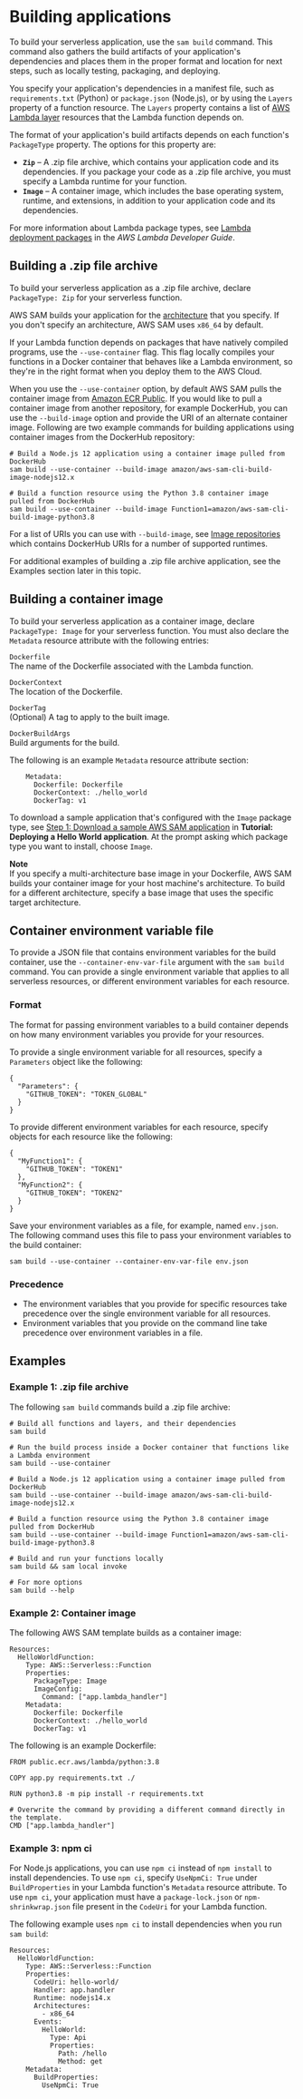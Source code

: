 # Building applications<a name="serverless-sam-cli-using-build"></a>

To build your serverless application, use the `sam build` command\. This command also gathers the build artifacts of your application's dependencies and places them in the proper format and location for next steps, such as locally testing, packaging, and deploying\.

You specify your application's dependencies in a manifest file, such as `requirements.txt` \(Python\) or `package.json` \(Node\.js\), or by using the `Layers` property of a function resource\. The `Layers` property contains a list of [AWS Lambda layer](https://docs.aws.amazon.com/lambda/latest/dg/configuration-layers.html) resources that the Lambda function depends on\.

The format of your application's build artifacts depends on each function's `PackageType` property\. The options for this property are:
+ **`Zip`** – A \.zip file archive, which contains your application code and its dependencies\. If you package your code as a \.zip file archive, you must specify a Lambda runtime for your function\.
+ **`Image`** – A container image, which includes the base operating system, runtime, and extensions, in addition to your application code and its dependencies\.

For more information about Lambda package types, see [Lambda deployment packages](https://docs.aws.amazon.com/lambda/latest/dg/gettingstarted-package.html) in the *AWS Lambda Developer Guide*\.

## Building a \.zip file archive<a name="build-zip-archive"></a>

To build your serverless application as a \.zip file archive, declare `PackageType: Zip` for your serverless function\.

AWS SAM builds your application for the [architecture](sam-resource-function.md#sam-function-architectures) that you specify\. If you don't specify an architecture, AWS SAM uses `x86_64` by default\.

If your Lambda function depends on packages that have natively compiled programs, use the `--use-container` flag\. This flag locally compiles your functions in a Docker container that behaves like a Lambda environment, so they're in the right format when you deploy them to the AWS Cloud\.

When you use the `--use-container` option, by default AWS SAM pulls the container image from [Amazon ECR Public](https://docs.aws.amazon.com/AmazonECR/latest/public/what-is-ecr.html)\. If you would like to pull a container image from another repository, for example DockerHub, you can use the `--build-image` option and provide the URI of an alternate container image\. Following are two example commands for building applications using container images from the DockerHub repository:

```
# Build a Node.js 12 application using a container image pulled from DockerHub
sam build --use-container --build-image amazon/aws-sam-cli-build-image-nodejs12.x

# Build a function resource using the Python 3.8 container image pulled from DockerHub
sam build --use-container --build-image Function1=amazon/aws-sam-cli-build-image-python3.8
```

For a list of URIs you can use with `--build-image`, see [Image repositories](serverless-image-repositories.md) which contains DockerHub URIs for a number of supported runtimes\.

For additional examples of building a \.zip file archive application, see the Examples section later in this topic\.

## Building a container image<a name="build-container-image"></a>

To build your serverless application as a container image, declare `PackageType: Image` for your serverless function\. You must also declare the `Metadata` resource attribute with the following entries:

`Dockerfile`  
The name of the Dockerfile associated with the Lambda function\.

`DockerContext`  
The location of the Dockerfile\.

`DockerTag`  
\(Optional\) A tag to apply to the built image\.

`DockerBuildArgs`  
Build arguments for the build\.

The following is an example `Metadata` resource attribute section:

```
    Metadata:
      Dockerfile: Dockerfile
      DockerContext: ./hello_world
      DockerTag: v1
```

To download a sample application that's configured with the `Image` package type, see [Step 1: Download a sample AWS SAM application](serverless-getting-started-hello-world.md#serverless-getting-started-hello-world-initialize) in **Tutorial: Deploying a Hello World application**\. At the prompt asking which package type you want to install, choose `Image`\.

**Note**  
If you specify a multi\-architecture base image in your Dockerfile, AWS SAM builds your container image for your host machine's architecture\. To build for a different architecture, specify a base image that uses the specific target architecture\.

## Container environment variable file<a name="serverless-sam-cli-using-container-environment-file"></a>

To provide a JSON file that contains environment variables for the build container, use the `--container-env-var-file` argument with the `sam build` command\. You can provide a single environment variable that applies to all serverless resources, or different environment variables for each resource\.

### Format<a name="serverless-sam-cli-using-container-environment-file-format"></a>

The format for passing environment variables to a build container depends on how many environment variables you provide for your resources\.

To provide a single environment variable for all resources, specify a `Parameters` object like the following:

```
{
  "Parameters": {
    "GITHUB_TOKEN": "TOKEN_GLOBAL"
  }
}
```

To provide different environment variables for each resource, specify objects for each resource like the following:

```
{
  "MyFunction1": {
    "GITHUB_TOKEN": "TOKEN1"
  },
  "MyFunction2": {
    "GITHUB_TOKEN": "TOKEN2"
  }
}
```

Save your environment variables as a file, for example, named `env.json`\. The following command uses this file to pass your environment variables to the build container:

```
sam build --use-container --container-env-var-file env.json
```

### Precedence<a name="serverless-sam-cli-using-container-environment-file-precedence"></a>
+ The environment variables that you provide for specific resources take precedence over the single environment variable for all resources\.
+ Environment variables that you provide on the command line take precedence over environment variables in a file\.

## Examples<a name="building-applications-examples"></a>

### Example 1: \.zip file archive<a name="examples-zip-archives"></a>

The following `sam build` commands build a \.zip file archive:

```
# Build all functions and layers, and their dependencies
sam build

# Run the build process inside a Docker container that functions like a Lambda environment
sam build --use-container

# Build a Node.js 12 application using a container image pulled from DockerHub
sam build --use-container --build-image amazon/aws-sam-cli-build-image-nodejs12.x

# Build a function resource using the Python 3.8 container image pulled from DockerHub
sam build --use-container --build-image Function1=amazon/aws-sam-cli-build-image-python3.8 

# Build and run your functions locally
sam build && sam local invoke

# For more options
sam build --help
```

### Example 2: Container image<a name="examples-container-image-1"></a>

The following AWS SAM template builds as a container image:

```
Resources:
  HelloWorldFunction:
    Type: AWS::Serverless::Function
    Properties:
      PackageType: Image
      ImageConfig:
        Command: ["app.lambda_handler"]
    Metadata:
      Dockerfile: Dockerfile
      DockerContext: ./hello_world
      DockerTag: v1
```

The following is an example Dockerfile:

```
FROM public.ecr.aws/lambda/python:3.8

COPY app.py requirements.txt ./

RUN python3.8 -m pip install -r requirements.txt

# Overwrite the command by providing a different command directly in the template.
CMD ["app.lambda_handler"]
```

### Example 3: npm ci<a name="examples-npm-ci"></a>

For Node\.js applications, you can use `npm ci` instead of `npm install` to install dependencies\. To use `npm ci`, specify `UseNpmCi: True` under `BuildProperties` in your Lambda function's `Metadata` resource attribute\. To use `npm ci`, your application must have a `package-lock.json` or `npm-shrinkwrap.json` file present in the `CodeUri` for your Lambda function\.

The following example uses `npm ci` to install dependencies when you run `sam build`:

```
Resources:
  HelloWorldFunction:
    Type: AWS::Serverless::Function
    Properties:
      CodeUri: hello-world/
      Handler: app.handler
      Runtime: nodejs14.x
      Architectures:
        - x86_64
      Events:
        HelloWorld:
          Type: Api
          Properties:
            Path: /hello
            Method: get
    Metadata:
      BuildProperties:
        UseNpmCi: True
```